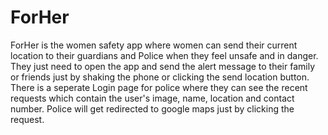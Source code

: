 # ForHer
ForHer is the women safety app where women can send their current location to their guardians and Police when they feel unsafe and in danger.
They just need to open the app and send the alert message to their family or friends just by shaking the phone or clicking the send location button.
There is a seperate Login page for police where they can see the recent requests which contain the user's image, name, location and contact number. Police will get redirected to google maps just by clicking the request.
